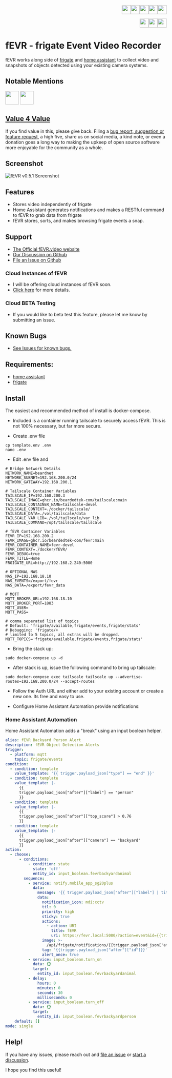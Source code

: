<p align="right" style="vertical-align:middle; padding=1em;"><a target="_blank" href="https://www.facebook.com/sharer/sharer.php?u=http%3A%2F%2Ffevr.video"><img src='https://fevr.video/img/share-fb.svg' style="height: 2em;"></a><a target="_blank" href="https://twitter.com/intent/tweet?url=http%3A%2F%2Ffevr.video&text=AI%20Object%20Detection%20with%20fEVR%20-%20frigate%20Event%20Video%20Recorder"><img src='https://fevr.video/img/share-twitter.svg' style="height: 2em;"></a><a target="_blank" href="http://pinterest.com/pin/create/button/?url=http%3A%2F%2Ffevr.video&media=&description=AI%20Object%20Detection%20with%20fEVR%20-%20frigate%20Event%20Video%20Recorder"><img src='https://fevr.video/img/share-pin.svg' style="height: 2em;"></a><a target="_blank" href="https://reddit.com/submit?url=https://fevr.video&title=AI%20Object%20Detection%20with%20fEVR%20-%20frigate%20Event%20Video%20Recorder"><img src='https://fevr.video/img/share-reddit.svg' style="height: 2em;"></a><a target="_blank" href="http://www.linkedin.com/shareArticle?mini=true&url=http%3A%2F%2Ffevr.video&title=AI%20Object%20Detection%20with%20fEVR%20-%20frigate%20Event%20Video%20Recorder"><img src='https://fevr.video/img/share-linkedin.svg' style="height: 2em;"></a></p><p align="right" style="vertical-align:middle; padding=1em;"><a href="https://www.paypal.com/donate/?hosted_button_id=ZAHLQF24WAKES"><img src='https://fevr.video/img/paypal-donate.svg' style="height: 2em;"></a><a href="https://github.com/sponsors/BeardedTek-com"><img src='https://fevr.video/img/github-sponsor.svg' style="height: 2em;"></a><a href="https://tallyco.in/s/waqwip/"><img src='https://fevr.video/img/tallycoin-donate.png' style="height: 2em;"></a></p>

# fEVR - frigate Event Video Recorder
fEVR works along side of [frigate](https://frigate.video) and [home assistant](https://www.home-assistant.io/) to collect video and snapshots of objects detected using your existing camera systems.

## Notable Mentions
<a href="https://selfhosted.show/67"><img src="https://assets.fireside.fm/file/fireside-images/podcasts/images/7/7296e34a-2697-479a-adfb-ad32329dd0b0/cover_small.jpg?v=2" style="height:3em;"></a> <a href="https://linuxunplugged.com/451"><img src="https://assets.fireside.fm/file/fireside-images/podcasts/images/f/f31a453c-fa15-491f-8618-3f71f1d565e5/cover_small.jpg?v=3" style="height:3em;"></a>

## [Value 4 Value](https://www.entrepreneurability.nl/value-for-value-model/?lang=en)
If you find value in this, please give back.  Filing a [bug report, suggestion or feature request](https://github.com/BeardedTek-com/fEVR/issues/new/choose), a high five, share us on social media, a kind note, or even a donation goes a long way to making the upkeep of open source software more enjoyable for the community as a whole.

## Screenshot
![fEVR v0.5.1 Screenshot](https://fevr.video/img/screenshot.png)


## Features
- Stores video independently of frigate
- Home Assistant generates notifications and makes a RESTful command to fEVR to grab data from frigate
- fEVR stores, sorts, and makes browsing frigate events a snap.

## Support
- [The Official fEVR.video website](https://fevr.video)
- [Our Discussion on Github](https://github.com/BeardedTek-com/fEVR/discussions)
- [File an Issue on Github](https://github.com/BeardedTek-com/fEVR/issues)


### Cloud Instances of fEVR
- I will be offering cloud instances of fEVR soon.
- [Click here](https://fevr.video) for more details.
### Cloud BETA Testing
- If you would like to beta test this feature, please let me know by submitting an issue.

## Known Bugs
- [See Issues for known bugs.](https://github.com/BeardedTek-com/fEVR/issues)

## Requirements:
- [home assistant](https://home-assistant.io)
- [frigate](https://frigate.video)

## Install
The easiest and recommended method of install is docker-compose.
- Included is a container running tailscale to securely access fEVR.  This is not 100% necessary, but far more secure.

- Create .env file
```
cp template.env .env
nano .env
```
- Edit .env file and
```
# Bridge Network Details
NETWORK_NAME=beardnet
NETWORK_SUBNET=192.168.200.0/24
NETWORK_GATEWAY=192.168.200.1

# Tailscale Container Variables
TAILSCALE_IP=192.168.200.3
TAILSCALE_IMAGE=ghcr.io/beardedtek-com/tailscale:main
TAILSCALE_CONTAINER_NAME=tailscale-devel
TAILSCALE_CONTEXT=./docker/tailscale/
TAILSCALE_DATA=./vol/tailscale/data
TAILSCALE_VAR_LIB=./vol/tailscale/var_lib
TAILSCALE_COMMAND=/opt/tailscale/tailscale

# fEVR Container Variables
FEVR_IP=192.168.200.2
FEVR_IMAGE=ghcr.io/beardedtek-com/fevr:main
FEVR_CONTAINER_NAME=fevr-devel
FEVR_CONTEXT=./docker/fEVR/
FEVR_DEBUG=true
FEVR_TITLE=Home
FRGIGATE_URL=http://192.168.2.240:5000

# OPTIONAL NAS
NAS_IP=192.168.18.10
NAS_EVENTS=/export/fevr
NAS_DATA=/export/fevr_data

# MQTT
MQTT_BROKER_URL=192.168.18.10
MQTT_BROKER_PORT=1883
MQTT_USER=
MQTT_PASS=

# comma seperated list of topics
# Default: 'frigate/available,frigate/events,frigate/stats'
# Debugging: 'frigate/+
# limited to 5 topics, all extras will be dropped.
MQTT_TOPICS='frigate/available,frigate/events,frigate/stats'

```
- Bring the stack up:
```
sudo docker-compose up -d
```
- After stack is up, issue the following command to bring up tailscale:
```
sudo docker-compose exec tailscale tailscale up --advertise-routes=192.168.200.0/24 --accept-routes
```
- Follow the Auth URL and either add to your existing account or create a new one.  Its free and easy to use.

- Configure Home Assistant Automation provide notifications:

### Home Assistant Automation
Home Assistant Automation adds a "break" using an input boolean helper.
```yaml
alias: fEVR Backyard Person Alert
description: fEVR Object Detection Alerts
trigger:
  - platform: mqtt
    topic: frigate/events
condition:
  - condition: template
    value_template: '{{ trigger.payload_json["type"] == "end" }}'
  - condition: template
    value_template: |-
      {{
      trigger.payload_json["after"]["label"] == "person"
      }}
  - condition: template
    value_template: |-
      {{
      trigger.payload_json["after"]["top_score"] > 0.76
      }}
  - condition: template
    value_template: |-
      {{
      trigger.payload_json["after"]["camera"] == "backyard"
      }}
action:
  - choose:
      - conditions:
          - condition: state
            state: 'off'
            entity_id: input_boolean.fevrbackyardanimal
        sequence:
          - service: notify.mobile_app_sg20plus
            data:
              message: '{{ trigger.payload_json["after"]["label"] | title }} Detected'
              data:
                notification_icon: mdi:cctv
                ttl: 0
                priority: high
                sticky: true
                actions:
                  - action: URI
                    title: fEVR
                    uri: https://fevr.local:5080/?action=event&id={{trigger.payload_json['after']['id']}}
                image: >-
                  /api/frigate/notifications/{{trigger.payload_json['after']['id']}}/snapshot.jpg?bbox=1
                tag: '{{trigger.payload_json["after"]["id"]}}'
                alert_once: true
          - service: input_boolean.turn_on
            data: {}
            target:
              entity_id: input_boolean.fevrbackyardanimal
          - delay:
              hours: 0
              minutes: 0
              seconds: 30
              milliseconds: 0
          - service: input_boolean.turn_off
            data: {}
            target:
              entity_id: input_boolean.fevrbackyardperson
    default: []
mode: single

```
## Help!
If you have any issues, please reach out and [file an issue](https://github.com/BeardedTek-com/fEVR/issues) or [start a discussion](https://github.com/BeardedTek-com/fEVR/discussions).

I hope you find this useful!
